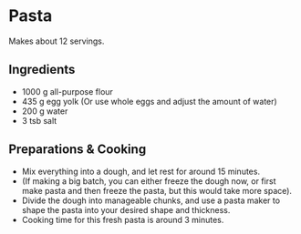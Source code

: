 # Pasta

Makes about 12 servings.

## Ingredients

- 1000 g all-purpose flour
- 435 g egg yolk (Or use whole eggs and adjust the amount of water)
- 200 g water
- 3 tsb salt


## Preparations & Cooking

- Mix everything into a dough, and let rest for around 15 minutes.
- (If making a big batch, you can either freeze the dough now, or first make pasta and then freeze the pasta, but this would take more space).
- Divide the dough into manageable chunks, and use a pasta maker to shape the pasta into your desired shape and thickness.
- Cooking time for this fresh pasta is around 3 minutes.
